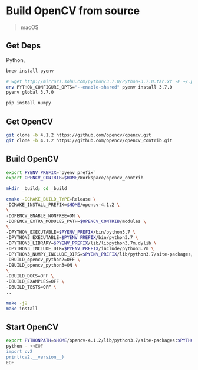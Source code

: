 # Build OpenCV from source

> macOS

## Get Deps

Python,

```bash
brew install pyenv

# wget http://mirrors.sohu.com/python/3.7.0/Python-3.7.0.tar.xz -P ~/.pyenv/cache/
env PYTHON_CONFIGURE_OPTS="--enable-shared" pyenv install 3.7.0
pyenv global 3.7.0

pip install numpy
```

<!--
CUDA,

```bash
brew tap caskroom/drivers
brew cask install nvidia-cuda

cat <<EOF >>~/.bash_profile
export CUDA_HOME=/Developer/NVIDIA/CUDA-10.1
export PATH=\$CUDA_HOME/bin:\$PATH
export DYLD_LIBRARY_PATH=\$CUDA_HOME/lib:\$DYLD_LIBRARY_PATH
EOF
```
-->

## Get OpenCV

```bash
git clone -b 4.1.2 https://github.com/opencv/opencv.git
git clone -b 4.1.2 https://github.com/opencv/opencv_contrib.git
```

## Build OpenCV

<!--
Download,
  https://raw.githubusercontent.com/opencv/opencv_3rdparty/32e315a5b106a7b89dbed51c28f8120a48b368b4/ippicv/ippicv_2019_mac_intel64_general_20180723.tgz
To,
  $HOME/Downloads/ippicv/
export OPENCV_IPPICV_URL=file://$HOME/Downloads
-->

```bash
export PYENV_PREFIX=`pyenv prefix`
export OPENCV_CONTRIB=$HOME/Workspace/opencv_contrib

mkdir _build; cd _build

cmake -DCMAKE_BUILD_TYPE=Release \
-DCMAKE_INSTALL_PREFIX=$HOME/opencv-4.1.2 \
\
-DOPENCV_ENABLE_NONFREE=ON \
-DOPENCV_EXTRA_MODULES_PATH=$OPENCV_CONTRIB/modules \
\
-DPYTHON_EXECUTABLE=$PYENV_PREFIX/bin/python3.7 \
-DPYTHON3_EXECUTABLE=$PYENV_PREFIX/bin/python3.7 \
-DPYTHON3_LIBRARY=$PYENV_PREFIX/lib/libpython3.7m.dylib \
-DPYTHON3_INCLUDE_DIR=$PYENV_PREFIX/include/python3.7m \
-DPYTHON3_NUMPY_INCLUDE_DIRS=$PYENV_PREFIX/lib/python3.7/site-packages/numpy/core/include \
-DBUILD_opencv_python2=OFF \
-DBUILD_opencv_python3=ON \
\
-DBUILD_DOCS=OFF \
-DBUILD_EXAMPLES=OFF \
-DBUILD_TESTS=OFF \
..

make -j2
make install
```

## Start OpenCV

```bash
export PYTHONPATH=$HOME/opencv-4.1.2/lib/python3.7/site-packages:$PYTHONPATH
python - <<EOF
import cv2
print(cv2.__version__)
EOF
```
